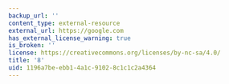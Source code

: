 ```yaml
---
backup_url: ''
content_type: external-resource
external_url: https://google.com
has_external_license_warning: true
is_broken: ''
license: https://creativecommons.org/licenses/by-nc-sa/4.0/
title: '8'
uid: 1196a7be-ebb1-4a1c-9102-8c1c1c2a4364
---
```

